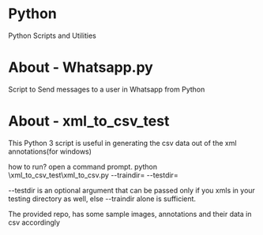 # Python
Python Scripts and Utilities

# About - Whatsapp.py
Script to Send messages to a user in Whatsapp from Python

# About - xml_to_csv_test
This Python 3 script is useful in generating the csv data out of the xml annotations(for windows)

how to run?
open a command prompt.
python <directory>\xml_to_csv_test\xml_to_csv.py --traindir=<Full Directorypath of where your training xmls are present> --testdir=<Full Directorypath of where your testing xmls are present> 

--testdir is an optional argument that can be passed only if you xmls in your testing directory as well, else --traindir alone is sufficient.

The provided repo, has some sample images, annotations and their data in csv accordingly
